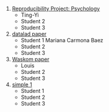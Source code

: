 
1. [Reproducibility Project: Psychology](https://osf.io/ytpuq/wiki/home/)
	- Ting-Yi
	- Student 2
	- Student 3
2. [datalad paper](http://handbook.datalad.org/en/latest/usecases/reproducible_neuroimaging_analysis.html)
	- Student 1 Mariana Carmona Baez
	- Student 2
	- Student 3
3. [Waskom paper](https://github.com/WagnerLabPapers/Waskom_JNeurosci_2014)
	- Louis
	- Student 2
	- Student 3
4. [simple 1](https://f1000research.com/articles/6-124/v2)
	- Student 1
	- Student 2
	- Student 3
